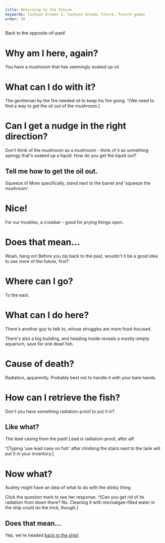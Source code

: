 ```yaml
---
title: Returning to the future
keywords: Tachyon dreams 1, tachyon dreams future, future games
order: 20
---
```


Back to the opposite-of-past!

# Why am I here, again?
You have a mushroom that has seemingly soaked up oil.

# What can I do with it?
The gentleman by the fire needed oil to keep his fire going. ^[We need to find a way to get the oil out of the mushroom.]

# Can I get a nudge in the right direction?
Don't think of the mushroom as a mushroom - think of it as something spongy that's soaked up a liquid. How do you get the liquid out?

## Tell me how to get the oil out.
Squeeze it! More specifically, stand next to the barrel and 'squeeze the mushroom'.

# Nice!
For our troubles, a crowbar - good for prying things open.

# Does that mean...
Woah, hang on! Before you zip back to the past, wouldn't it be a good idea to see more of the future, first?

# Where can I go?
To the east.

# What can I do here?
There's another guy to talk to, whose struggles are more food-focused.

There's also a big building, and heading inside reveals a mostly-empty aquarium, save for one dead fish.

# Cause of death?
Radiation, apparently. Probably best not to handle it with your bare hands.

# How can I retrieve the fish?
Don't you have something radiation-proof to put it in?

## Like what?
The lead casing from the past! Lead is radiation-proof, after all! 

^[Typing 'use lead case on fish' after climbing the stairs next to the tank will put it in your inventory.]

# Now what?
Audrey might have an idea of what to do with the stinky thing.

Click the question mark to see her response. ^[Can you get rid of its radiation from down there? No. Cleaning it with microalgae-filled water in the ship could do the trick, though.]

## Does that mean...
Yep, we're headed [back to the ship!](../WhereCrew/returned.md)
